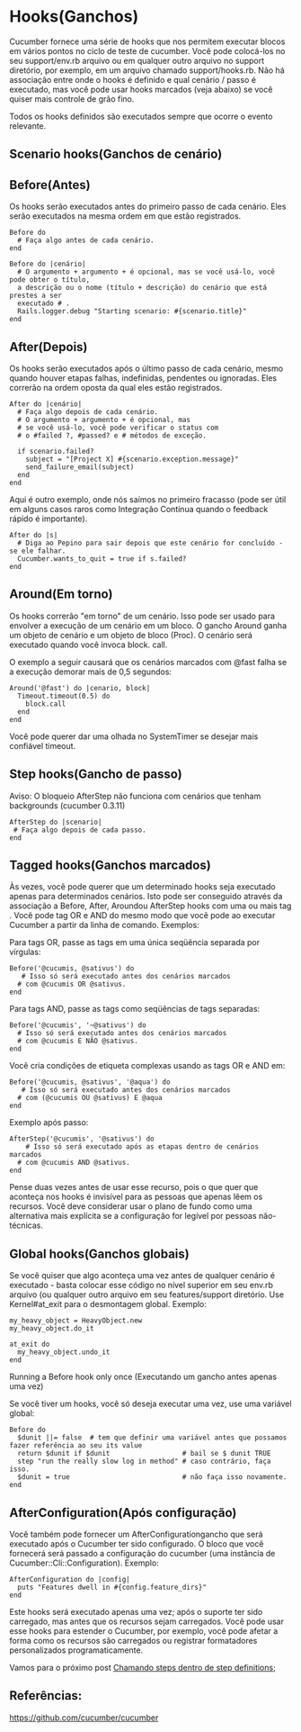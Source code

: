 # Hooks(Ganchos)

Cucumber fornece uma série de hooks que nos permitem executar blocos em vários pontos no ciclo de teste de cucumber. Você pode colocá-los no seu support/env.rb arquivo ou em qualquer outro arquivo no support diretório, por exemplo, em um arquivo chamado support/hooks.rb. Não há associação entre onde o hooks é definido e qual cenário / passo é executado, mas você pode usar hooks marcados (veja abaixo) se você quiser mais controle de grão fino.

Todos os hooks definidos são executados sempre que ocorre o evento relevante.

## Scenario hooks(Ganchos de cenário)

## Before(Antes)

Os hooks serão executados antes do primeiro passo de cada cenário. Eles serão executados na mesma ordem em que estão registrados.

```
Before do 
  # Faça algo antes de cada cenário. 
end
```

```
Before do |cenário|
  # O argumento + argumento + é opcional, mas se você usá-lo, você pode obter o título, 
  a descrição ou o nome (título + descrição) do cenário que está prestes a ser 
  executado # . 
  Rails.logger.debug "Starting scenario: #{scenario.title}"
end
```

## After(Depois)

Os hooks serão executados após o último passo de cada cenário, mesmo quando houver etapas falhas, indefinidas, pendentes ou ignoradas. Eles correrão na ordem oposta da qual eles estão registrados.

```
After do |cenário|
  # Faça algo depois de cada cenário. 
  # O argumento + argumento + é opcional, mas 
  # se você usá-lo, você pode verificar o status com 
  # o #failed ?, #passed? e # métodos de exceção. 

  if scenario.failed?
    subject = "[Project X] #{scenario.exception.message}"
    send_failure_email(subject)
  end
end
```

Aqui é outro exemplo, onde nós saímos no primeiro fracasso (pode ser útil em alguns casos raros como Integração Contínua quando o feedback rápido é importante).

```
After do |s| 
  # Diga ao Pepino para sair depois que este cenário for concluído - se ele falhar. 
  Cucumber.wants_to_quit = true if s.failed?
end
```

## Around(Em torno)

Os hooks correrão "em torno" de um cenário. Isso pode ser usado para envolver a execução de um cenário em um bloco. O gancho Around ganha um objeto de cenário e um objeto de bloco (Proc). O cenário será executado quando você invoca block. call.

O exemplo a seguir causará que os cenários marcados com @fast falha se a execução demorar mais de 0,5 segundos:

```
Around('@fast') do |cenario, block|
  Timeout.timeout(0.5) do
    block.call
  end
end
```

Você pode querer dar uma olhada no SystemTimer se desejar mais confiável timeout.

## Step hooks(Gancho de passo)

Aviso: O bloqueio AfterStep não funciona com cenários que tenham backgrounds (cucumber 0.3.11)

```
AfterStep do |scenario|
 # Faça algo depois de cada passo. 
end
```

## Tagged hooks(Ganchos marcados)

Às vezes, você pode querer que um determinado hooks seja executado apenas para determinados cenários. Isto pode ser conseguido através da associação a Before, After, Aroundou AfterStep hooks com uma ou mais tag . Você pode tag OR e AND do mesmo modo que você pode ao executar Cucumber a partir da linha de comando. 
Exemplos:

Para tags OR, passe as tags em uma única seqüência separada por vírgulas:

```
Before('@cucumis, @sativus') do
   # Isso só será executado antes dos cenários marcados 
  # com @cucumis OR @sativus. 
end
```

Para tags AND, passe as tags como seqüências de tags separadas:

```
Before('@cucumis', '~@sativus') do
  # Isso só será executado antes dos cenários marcados 
  # com @cucumis E NÃO @sativus. 
end
```

Você cria condições de etiqueta complexas usando as tags OR e AND em:

```
Before('@cucumis, @sativus', '@aqua') do
   # Isso só será executado antes dos cenários marcados 
  # com (@cucumis OU @sativus) E @aqua  
end
```

Exemplo após passo:

```
AfterStep('@cucumis', '@sativus') do
    # Isso só será executado após as etapas dentro de cenários marcados 
  # com @cucumis AND @sativus. 
end
```

Pense duas vezes antes de usar esse recurso, pois o que quer que aconteça nos hooks é invisível para as pessoas que apenas lêem os recursos. Você deve considerar usar o plano de fundo como uma alternativa mais explícita se a configuração for legível por pessoas não-técnicas.

## Global hooks(Ganchos globais)

Se você quiser que algo aconteça uma vez antes de qualquer cenário é executado - basta colocar esse código no nível superior em seu env.rb arquivo (ou qualquer outro arquivo em seu features/support diretório. Use Kernel#at_exit para o desmontagem global. Exemplo:

```
my_heavy_object = HeavyObject.new
my_heavy_object.do_it

at_exit do
  my_heavy_object.undo_it
end
```

Running a Before hook only once (Executando um gancho antes apenas uma vez)

Se você tiver um hooks, você só deseja executar uma vez, use uma variável global:

```
Before do 
  $dunit ||= false  # tem que definir uma variável antes que possamos fazer referência ao seu its value
  return $dunit if $dunit                  # bail se $ dunit TRUE 
  step "run the really slow log in method" # caso contrário, faça isso. 
  $dunit = true                            # não faça isso novamente. 
end 
```

## AfterConfiguration(Após configuração)

Você também pode fornecer um AfterConfigurationgancho que será executado após o Cucumber ter sido configurado. O bloco que você fornecerá será passado a configuração do cucumber (uma instância de Cucumber::Cli::Configuration). Exemplo:

```
AfterConfiguration do |config|
  puts "Features dwell in #{config.feature_dirs}"
end
```

Este hooks será executado apenas uma vez; após o suporte ter sido carregado, mas antes que os recursos sejam carregados. Você pode usar esse hooks para estender o Cucumber, por exemplo, você pode afetar a forma como os recursos são carregados ou registrar formatadores personalizados programaticamente.

Vamos para o próximo post [Chamando steps dentro de step definitions](https://github.com/brunobatista25/best_archer/blob/master/tests/Cucumber/06-chamando_steps.md); 

## Referências:
	
https://github.com/cucumber/cucumber

